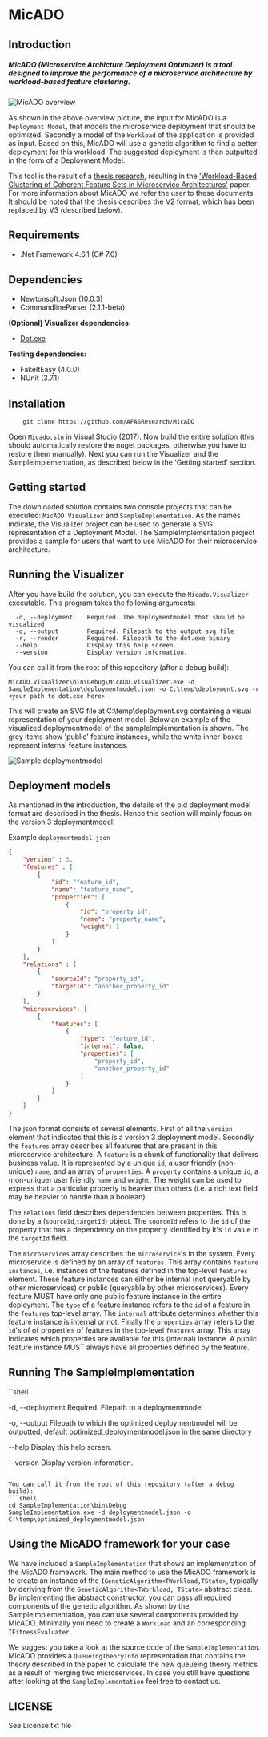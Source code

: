 # MicADO


## Introduction

##### MicADO (Microservice Archicture Deployment Optimizer) is a tool designed to improve the performance of a microservice architecture by workload-based feature clustering.

![MicADO overview](overview.jpg)

As shown in the above overview picture, the input for MicADO is a ``Deployment Model``, that models the microservice deployment that should be optimized. Secondly a model of the  ``Workload`` of the application is provided as input. Based on this, MicADO will use a genetic algorithm to find a better deployment for this workload. The suggested deployment is then outputted in the form of a Deployment Model.

This tool is the result of a [thesis research](https://dspace.library.uu.nl/bitstream/handle/1874/348022/thesis-3816958-microservices.pdf?sequence=1), resulting in the ['Workload-Based Clustering of Coherent Feature Sets in Microservice Architectures'](http://ieeexplore.ieee.org/document/7930194) paper.
For more information about MicADO we refer the user to these documents. It should be noted that the thesis describes the V2 format, which has been replaced by V3 (described below).


## Requirements
- .Net Framework 4.6.1 (C# 7.0)


## Dependencies
- Newtonsoft.Json (10.0.3)
- CommandlineParser (2.1.1-beta)

**(Optional) Visualizer dependencies:**
- [Dot.exe](http://www.graphviz.org/Download..php)

**Testing dependencies:**
- FakeItEasy (4.0.0)
- NUnit (3.7.1)

## Installation
```git
    git clone https://github.com/AFASResearch/MicADO
  ```

Open ``Micado.sln`` in Visual Studio (2017). Now build the entire solution (this should automatically restore the nuget packages, otherwise you have to restore them manually). Next you can run the Visualizer and the Sampleimplementation, as described below in the 'Getting started' section.

## Getting started

The downloaded solution contains two console projects that can be executed: ``MicADO.Visualizer`` and ``SampleImplementation``. As the names indicate, the Visualizer project can be used to generate a SVG representation of a Deployment Model. The SampleImplementation project provides a sample for users that want to use MicADO for their microservice architecture.


## Running the Visualizer
After you have build the solution, you can execute the ``Micado.Visualizer`` executable. This program takes the following arguments:

```shell
  -d, --deployment    Required. The deploymentmodel that should be visualized
  -o, --output        Required. Filepath to the output svg file
  -r, --render        Required. Filepath to the dot.exe binary
  --help              Display this help screen.
  --version           Display version information.
```

You can call it from the root of this repository (after a debug build):
```shell
MicADO.Visualizer\bin\Debug\MicADO.Visualizer.exe -d SampleImplementation\deploymentmodel.json -o C:\temp\deployment.svg -r <your path to dot.exe here>
```

This will create an SVG file at C:\temp\deployment.svg containing a visual representation of your deployment model.
Below an example of the visualized deploymentmodel of the sampleImplementation is shown. The grey items show 'public' feature instances, while the white inner-boxes represent internal feature instances.

![Sample deploymentmodel](deployment.jpg)

## Deployment models

As mentioned in the introduction, the details of the old deployment model format are described in the thesis. Hence this section will mainly focus on the version 3 deploymentmodel:

Example ``deploymentmodel.json``
```json
{
    "version" : 3,
    "features" : [
        {
            "id": "feature_id",
            "name": "feature_name",
            "properties": [
                {
                    "id": "property_id",
                    "name": "property_name",
                    "weight": 1
                }
            ]
        }
    ],
    "relations" : [
        {
            "sourceId": "property_id",
            "targetId": "another_property_id"
        }
    ],
    "microservices": [
        {
            "features": [
                {
                    "type": "feature_id",
                    "internal": false,
                    "properties": [
                        "property_id",
                        "another_property_id"
                    ]
                }
            ]
        }
    ]
}
```

The json format consists of several elements. First of all the ``version`` element that indicates that this is a version 3 deployment model. 
Secondly the ``features`` array describes all features that are present in this microservice architecture. 
A `feature` is a chunk of functionality that delivers business value. It is represented by a unique `id`, a user friendly (non-unique) `name`, and an array of `properties`. A `property` contains a unique `id`, 
a (non-unique) user friendly `name` and `weight`. The weight can be used to express that a particular property is heavier than others (i.e. a rich text field may be heavier to handle than a boolean). 

The `relations` field describes dependencies between properties. This is done by a (``sourceId``,``targetId``) object. The ``sourceId`` refers to the `id` of the property that has a dependency on the property identified by it's `id` value in the `targetId` field. 

The `microservices` array describes the `microservice`'s in the system. Every microservice is defined by an array of `features`. This array contains `feature instances`, i.e. instances of the features defined in the top-level `features` element. 
These feature instances can either be internal (not queryable by other microservices) or public (queryable by other microservices). Every feature MUST have only one public feature instance in the entire deployment.
The ``type`` of a feature instance refers to the ``id`` of a feature in the ``features`` top-level array. The ``internal`` attribute determines whether this feature instance is internal or not. Finally the `properties` array refers to the ``id``'s of of properties of features in the top-level ``features`` array.
This array indicates which properties are available for this (internal) instance. A public feature instance MUST always have all properties defined by the feature.

## Running The SampleImplementation

``shell

  -d, --deployment    Required. Filepath to a deploymentmodel

  -o, --output        Filepath to which the optimized deploymentmodel will be outputted, default optimized_deploymentmodel.json in the same directory

  --help              Display this help screen.

  --version           Display version information.
```

You can call it from the root of this repository (after a debug build):
```shell
cd SampleImplementation\bin\Debug
SampleImplementation.exe -d deploymentmodel.json -o C:\temp\optimized_deploymentmodel.json
```


## Using the MicADO framework for your case

We have included a ``SampleImplementation`` that shows an implementation of the MicADO framework. 
The main method to use the MicADO framework is to create an instance of the ``IGeneticAlgorithm<TWorkload,TState>``, typically by deriving from the ``GeneticAlgorithm<TWorkload, TState>`` abstract class.
By implementing the abstract constructor, you can pass all required components of the genetic algorithm. 
As shown by the SampleImplementation, you can use several components provided by MicADO.
Minimally you need to create a ``Workload`` and an corresponding ``IFitnessEvaluater``.

We suggest you take a look at the source code of the ``SampleImplementation``. MicADO provides a ``QueueingTheoryInfo`` representation that contains the theory described in the paper to calculate the new queueing theory metrics as a result of merging two microservices. In case you still have questions after looking at the ``SampleImplementation`` feel free to contact us.


## LICENSE

See License.txt file
